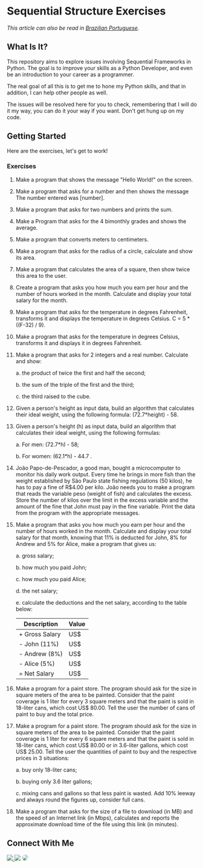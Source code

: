 # Sequential Structure Exercises 

*This article can also be read in
[Brazilian Portuguese](README-pt-BR.md).*

## What Is It?

This repository aims to explore issues involving Sequential Frameworks in Python. The goal is to improve your skills as a Python Developer, and even be an introduction to your career as a programmer.

The real goal of all this is to get me to hone my Python skills, and that in addition, I can help other people as well.

The issues will be resolved here for you to check, remembering that I will do it my way, you can do it your way if you want. Don't get hung up on my code.

## Getting Started

Here are the exercises, let's get to work!

### Exercises

1. Make a program that shows the message "Hello World!" on the screen.

2. Make a program that asks for a number and then shows the message The number entered was [number].

3. Make a program that asks for two numbers and prints the sum.

4. Make a Program that asks for the 4 bimonthly grades and shows the average.

5. Make a program that converts meters to centimeters.

6. Make a program that asks for the radius of a circle, calculate and show its area.

7. Make a program that calculates the area of a square, then show twice this area to the user.

8. Create a program that asks you how much you earn per hour and the number of hours worked in the month. Calculate and display your total salary for the month.

9. Make a program that asks for the temperature in degrees Fahrenheit, transforms it and displays the temperature in degrees Celsius.
C = 5 * ((F-32) / 9).

10. Make a program that asks for the temperature in degrees Celsius, transforms it and displays it in degrees Fahrenheit.

11. Make a program that asks for 2 integers and a real number. Calculate and show:
  
    a. the product of twice the first and half the second;
    
    b. the sum of the triple of the first and the third;
    
    c. the third raised to the cube.

12. Given a person's height as input data, build an algorithm that calculates their ideal weight, using the following formula: (72.7*height) - 58.

13. Given a person's height (h) as input data, build an algorithm that calculates their ideal weight, using the following formulas:
  
    a. For men: (72.7*h) - 58;
  
    b. For women: (62.1*h) - 44.7 .

14. João Papo-de-Pescador, a good man, bought a microcomputer to monitor his daily work output. Every time he brings in more fish than the weight established by São Paulo state fishing regulations (50 kilos), he has to pay a fine of R$4.00 per kilo. João needs you to make a program that reads the variable peso (weight of fish) and calculates the excess. Store the number of kilos over the limit in the excess variable and the amount of the fine that John must pay in the fine variable. Print the data from the program with the appropriate messages.

15. Make a program that asks you how much you earn per hour and the number of hours worked in the month. Calculate and display your total salary for that month, knowing that 11% is deducted for John, 8% for Andrew and 5% for Alice, make a program that gives us:

    a. gross salary;

    b. how much you paid John;

    c. how much you paid Alice;

    d. the net salary;

    e. calculate the deductions and the net salary, according to the table below:

    | Description | Value |
    | --- | --- |
    | + Gross Salary | US$ |
    | - John (11%) | US$ |
    | - Andrew (8%) | US$ |
    | - Alice (5%) | US$ |
    | = Net Salary | US$ |


15. Make a program for a paint store. The program should ask for the size in square meters of the area to be painted. Consider that the paint coverage is 1 liter for every 3 square meters and that the paint is sold in 18-liter cans, which cost US$ 80.00. Tell the user the number of cans of paint to buy and the total price.

16. Make a program for a paint store. The program should ask for the size in square meters of the area to be painted. Consider that the paint coverage is 1 liter for every 6 square meters and that the paint is sold in 18-liter cans, which cost US$ 80.00 or in 3.6-liter gallons, which cost US$ 25.00.
Tell the user the quantities of paint to buy and the respective prices in 3 situations:

    a. buy only 18-liter cans;

    b. buying only 3.6 liter gallons;

    c. mixing cans and gallons so that less paint is wasted. Add 10% leeway and always round the figures up, consider full cans.

17. Make a program that asks for the size of a file to download (in MB) and the speed of an Internet link (in Mbps), calculates and reports the approximate download time of the file using this link (in minutes).

## Connect With Me

<div align="left"> 
<a href="https://twitter.com/abraoolu" target="_blank"><img src="https://img.shields.io/badge/-Twitter-%23E4405F?style=for-the-badge&logo=twitter&logoColor=white"</a>
<a href = "mailto:abraaolucassb@gmail.com"> <img src="https://img.shields.io/badge/-Gmail-%23333?style=for-the-badge&logo=gmail&logoColor=white" target="_blank"></a>
<a href="https://www.linkedin.com/in/abraão-lucas-7052b6239/" target="_blank"><img src="https://img.shields.io/badge/-LinkedIn-%230077B5?style=for-the-badge&logo=linkedin&logoColor=white" style="border-radius: 30px" target="_blank"></a> 
</div>
